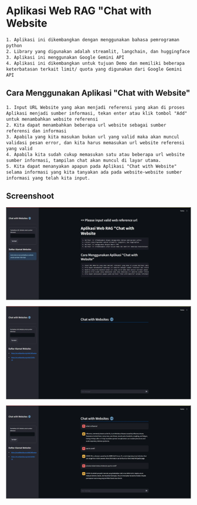 # Aplikasi Web RAG "Chat with Website
    1. Aplikasi ini dikembangkan dengan menggunakan bahasa pemrograman python
    2. Library yang digunakan adalah streamlit, langchain, dan huggingface
    3. Aplikasi ini menggunakan Google Gemini API
    4. Aplikasi ini dikembangkan untuk tujuan Demo dan memiliki beberapa keterbatasan terkait limit/ quota yang digunakan dari Google Gemini API

## Cara Menggunakan Aplikasi "Chat with Website"
    1. Input URL Website yang akan menjadi referensi yang akan di proses Aplikasi menjadi sumber informasi, tekan enter atau klik tombol "Add" untuk menambahkan website referensi
    2. Kita dapat menambahkan beberapa url website sebagai sumber referensi dan informasi
    3. Apabila yang kita masukan bukan url yang valid maka akan muncul validasi pesan error, dan kita harus memasukan url website referensi yang valid
    4. Apabila kita sudah cukup memasukan satu atau beberapa url website sumber informasi, tampilan chat akan muncul di layar utama.
    5. Kita dapat menanyakan apapun pada Aplikasi "Chat with Website" selama informasi yang kita tanyakan ada pada website-website sumber informasi yang telah kita input.

## Screenshoot

![Chat with Website 1](/ragweb1.webp)

![Chat with Website 2](/ragweb2.webp)

![Chat with Website 3](/ragweb3.webp)